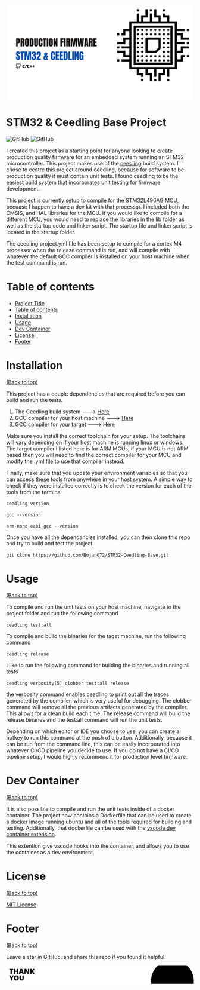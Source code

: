 ![Banner](https://github.com/BojanG72/STM32-Ceedling-Base/blob/main/banner.png)

# STM32 & Ceedling Base Project

![GitHub](https://img.shields.io/github/last-commit/bojang72/stm32-ceedling-base)
![GitHub](https://img.shields.io/github/license/bojang72/STM32-Ceedling-Base)

I created this project as a starting point for anyone looking to create production quality firmware for an embedded system running an STM32
microcontroller. This project makes use of the [ceedling](http://www.throwtheswitch.org/ceedling) build system. I chose to centre this project
around ceedling, because for software to be production quality it must contain unit tests. I found ceedling to be the easiest build system 
that incorporates unit testing for firmware development.

This project is currently setup to compile for the STM32L496AG MCU, becuase I happen to have a dev kit with that processor. I included both the CMSIS, and
HAL libraries for the MCU. If you would like to compile for a different MCU, you would need to replace the libraries in the lib folder as well as the startup code and linker script. The startup file and linker script is located in the startup folder.

The ceedling project.yml file has been setup to compile for a cortex M4 processor when the release command is run, and will compile with whatever the default GCC compiler is
installed on your host machine when the test command is run. 

# Table of contents

- [Project Title](#project-title)
- [Table of contents](#table-of-contents)
- [Installation](#installation)
- [Usage](#usage)
- [Dev Container](#dev-container)
- [License](#license)
- [Footer](#footer)

# Installation
[(Back to top)](#table-of-contents)

This project has a couple dependencies that are required before you can build and run the tests.
1) The Ceedling build system                ---> [Here](http://www.throwtheswitch.org/ceedling)
2) GCC compiler for your host machine       ---> [Here](https://gcc.gnu.org/install/binaries.html)
3) GCC compiler for your target             ---> [Here](https://developer.arm.com/tools-and-software/open-source-software/developer-tools/gnu-toolchain/gnu-rm/downloads)

Make sure you install the correct toolchain for your setup. The toolchains will vary depending on if your host machine is running linux or windows. The target compiler I listed here is for ARM MCUs, if your MCU is not ARM based then you will need to find the correct compiler for your MCU and modify the .yml file to use that compiler instead.

Finally, make sure that you update your environment variables so that you can access these tools from anywhere in your host system. A simple way to check if they were installed correctly is to check the version for each of the tools from the terminal

```
ceedling version
```
```
gcc --version
```
```
arm-none-eabi-gcc --version
```

Once you have all the dependancies installed, you can then clone this repo and try to build and test the project.

```
git clone https://github.com/BojanG72/STM32-Ceedling-Base.git
```

# Usage
[(Back to top)](#table-of-contents)

To compile and run the unit tests on your host machine, navigate to the project folder and run the following command
```
ceedling test:all
```
To compile and build the binaries for the taget machine, run the following command
```
ceedling release
```
I like to run the following command for building the binaries and running all tests
```
ceedling verbosity[5] clobber test:all release
```
the verbosity command enables ceedling to print out all the traces generated by the compiler, which is very useful for debugging. The clobber command will remove all
the previous artifacts generated by the compiler. This allows for a clean build each time. The release command will build the release binaries and the test:all command will run the unit tests.

Depending on which editor or IDE you choose to use, you can create a hotkey to run this command at the push of a button. Additionally, because it can be run from the command line, this can be easily incorporated into whatever CI/CD pipeline you decide to use. If you do not have a CI/CD pipeline setup, I would highly recommend it for production level firmware.

# Dev Container
[(Back to top)](#table-of-contents)

It is also possible to compile and run the unit tests inside of a docker container. The project now contains a Dockerfile that can be used to create a docker image running ubuntu and all of the tools required for building and testing. Additionally, that dockerfile can be used with the [vscode dev container extension](https://code.visualstudio.com/docs/devcontainers/containers).

This extention give vscode hooks into the container, and allows you to use the container as a dev environment.

# License
[(Back to top)](#table-of-contents)

[MIT License](https://github.com/BojanG72/STM32-Ceedling-Base/blob/main/LICENSE)

# Footer
[(Back to top)](#table-of-contents)

Leave a star in GitHub, and share this repo if you found it helpful.


![Footer](https://github.com/BojanG72/STM32-Ceedling-Base/blob/main/footer.png)
